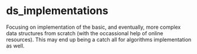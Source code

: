# ds_implementations
Focusing on implementation of the basic, and eventually, more complex data structures from scratch (with the occassional help of online resources). This may end up being a catch all for algorithms implementation as well.
